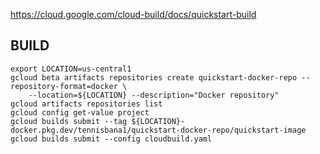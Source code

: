 https://cloud.google.com/cloud-build/docs/quickstart-build

## BUILD 
```
export LOCATION=us-central1
gcloud beta artifacts repositories create quickstart-docker-repo --repository-format=docker \
    --location=${LOCATION} --description="Docker repository"
gcloud artifacts repositories list
gcloud config get-value project
gcloud builds submit --tag ${LOCATION}-docker.pkg.dev/tennisbana1/quickstart-docker-repo/quickstart-image
gcloud builds submit --config cloudbuild.yaml

```
